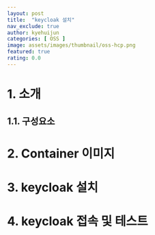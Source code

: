 ```yaml
---
layout: post
title:  "keycloak 설치"
nav_exclude: true
author: kyehuijun
categories: [ OSS ]
image: assets/images/thumbnail/oss-hcp.png
featured: true
rating: 0.0
---
```


# 1. 소개

## 1.1. 구성요소

# 2. Container 이미지

# 3. keycloak 설치

# 4. keycloak 접속 및 테스트
